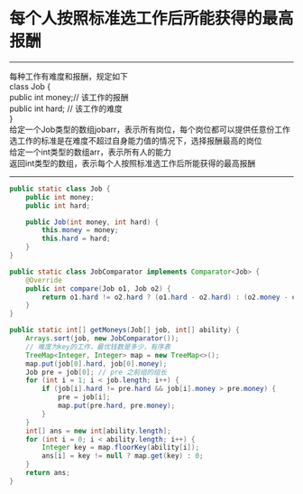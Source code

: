 # 每个人按照标准选工作后所能获得的最高报酬


---
每种工作有难度和报酬，规定如下  
class Job {  
public int money;// 该工作的报酬  
public int hard; // 该工作的难度  
}  
给定一个Job类型的数组jobarr，表示所有岗位，每个岗位都可以提供任意份工作
选工作的标准是在难度不超过自身能力值的情况下，选择报酬最高的岗位  
给定一个int类型的数组arr，表示所有人的能力  
返回int类型的数组，表示每个人按照标准选工作后所能获得的最高报酬  




---


```java
public static class Job {
    public int money;
    public int hard;

    public Job(int money, int hard) {
        this.money = money;
        this.hard = hard;
    }
}

public static class JobComparator implements Comparator<Job> {
    @Override
    public int compare(Job o1, Job o2) {
        return o1.hard != o2.hard ? (o1.hard - o2.hard) : (o2.money - o1.money);
    }
}

public static int[] getMoneys(Job[] job, int[] ability) {
    Arrays.sort(job, new JobComparator());
    // 难度为key的工作，最优钱数是多少，有序表
    TreeMap<Integer, Integer> map = new TreeMap<>();
    map.put(job[0].hard, job[0].money);
    Job pre = job[0]; // pre 之前组的组长
    for (int i = 1; i < job.length; i++) {
        if (job[i].hard != pre.hard && job[i].money > pre.money) {
            pre = job[i];
            map.put(pre.hard, pre.money);
        }
    }
    int[] ans = new int[ability.length];
    for (int i = 0; i < ability.length; i++) {
        Integer key = map.floorKey(ability[i]);
        ans[i] = key != null ? map.get(key) : 0;
    }
    return ans;
}

```